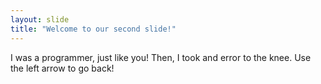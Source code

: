 ```yaml
---
layout: slide
title: "Welcome to our second slide!"
---
```

I was a programmer, just like you! Then, I took and error to the knee.
Use the left arrow to go back!

